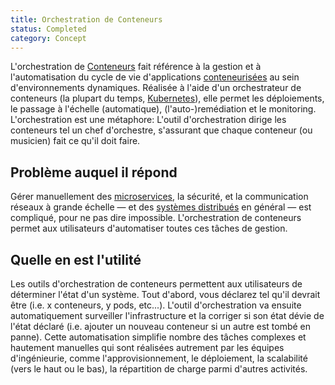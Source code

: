 ```yaml
---
title: Orchestration de Conteneurs
status: Completed
category: Concept
---
```


L'orchestration de [Conteneurs](/fr/container/) fait référence à la gestion et à l'automatisation du cycle de vie d'applications [conteneurisées](/fr/containerization/) au sein d'environnements dynamiques.
Réalisée à l'aide d'un orchestrateur de conteneurs (la plupart du temps, [Kubernetes](/fr/kubernetes/)), elle permet les déploiements, le passage à l'échelle (automatique), (l'auto-)remédiation et le monitoring.
L'orchestration est une métaphore:
L'outil d'orchestration dirige les conteneurs tel un chef d'orchestre, s'assurant que chaque conteneur (ou musicien) fait ce qu'il doit faire.

## Problème auquel il répond

Gérer manuellement des [microservices](/fr/microservices-architecture/), la sécurité, et la communication réseaux à grande échelle — et des [systèmes distribués](/fr/distributed-systems/) en général — est compliqué, pour ne pas dire impossible.
L'orchestration de conteneurs permet aux utilisateurs d'automatiser toutes ces tâches de gestion.

## Quelle en est l'utilité

Les outils d'orchestration de conteneurs permettent aux utilisateurs de déterminer l'état d'un système.
Tout d'abord, vous déclarez tel qu'il devrait être (i.e. x conteneurs, y pods, etc...).
L'outil d'orchestration va ensuite automatiquement surveiller l'infrastructure et la corriger si son état dévie de l'état déclaré (i.e. ajouter un nouveau conteneur si un autre est tombé en panne).
Cette automatisation simplifie nombre des tâches complexes et hautement manuelles qui sont réalisées autrement par les équipes d'ingénieurie, comme l'approvisionnement, le déploiement, la scalabilité (vers le haut ou le bas), la répartition de charge parmi d'autres activités.
